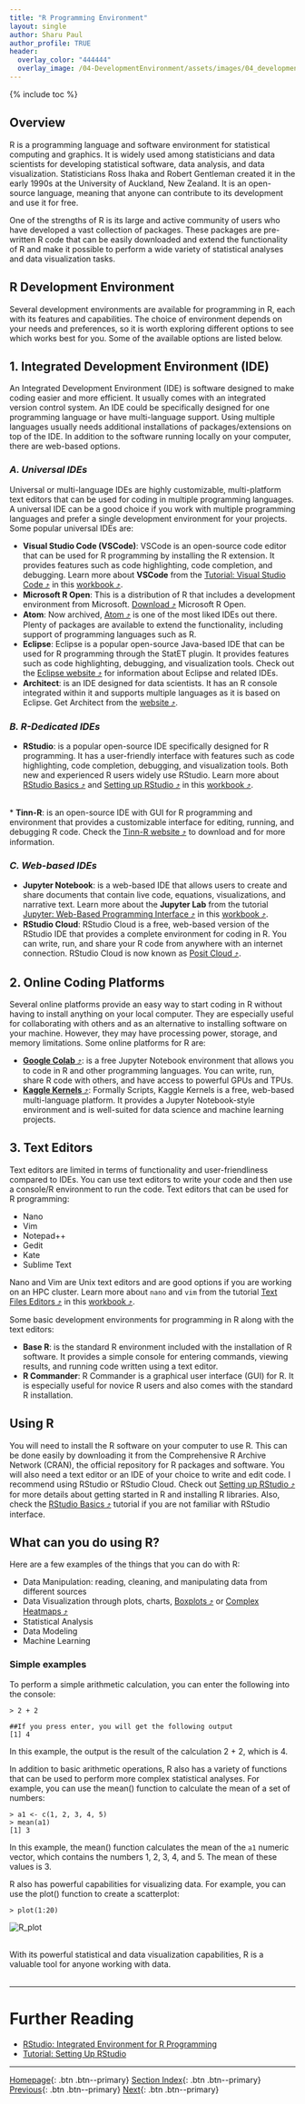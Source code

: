 ```yaml
---
title: "R Programming Environment"
layout: single
author: Sharu Paul
author_profile: TRUE
header:
  overlay_color: "444444"
  overlay_image: /04-DevelopmentEnvironment/assets/images/04_development_envir_banner.png
---
```


{% include toc %}


## Overview
R is a programming language and software environment for statistical computing and graphics. It is widely used among statisticians and data scientists for developing statistical software, data analysis, and data visualization. Statisticians Ross Ihaka and Robert Gentleman created it in the early 1990s at the University of Auckland, New Zealand. It is an open-source language, meaning that anyone can contribute to its development and use it for free. <br>

One of the strengths of R is its large and active community of users who have developed a vast collection of packages. These packages are pre-written R code that can be easily downloaded and extend the functionality of R and make it possible to perform a wide variety of statistical analyses and data visualization tasks. <br>


## R Development Environment
Several development environments are available for programming in R, each with its features and capabilities. The choice of environment depends on your needs and preferences, so it is worth exploring different options to see which works best for you. Some of the available options are listed below.


## **1. Integrated Development Environment (IDE)**
An Integrated Development Environment (IDE) is software designed to make coding easier and more efficient. It usually comes with an integrated version control system. An IDE could be specifically designed for one programming language or have multi-language support. Using multiple languages usually needs additional installations of packages/extensions on top of the IDE. In addition to the software running locally on your computer, there are web-based options.


### *A. Universal IDEs*
Universal or multi-language IDEs are highly customizable, multi-platform text editors that can be used for coding in multiple programming languages. A universal IDE can be a good choice if you work with multiple programming languages and prefer a single development environment for your projects. Some popular universal IDEs are:

* <b>Visual Studio Code (VSCode)</b>: VSCode is an open-source code editor that can be used for R programming by installing the R extension. It provides features such as code highlighting, code completion, and debugging. Learn more about <b>VSCode</b> from the <a href="https://datascience.101workbook.org/04-DevelopmentEnvironment/01A-tutorial-VSCode" target="_blank">Tutorial: Visual Studio Code  ⤴</a> in this <a href="https://datascience.101workbook.org" target="_blank">workbook ⤴</a>.
* <b>Microsoft R Open</b>: This is a distribution of R that includes a development environment from Microsoft. <a href="https://mran.microsoft.com/download" target="_blank">Download ⤴</a> Microsoft R Open.
* <b>Atom</b>: Now archived, <a href="https://github.blog/2022-06-08-sunsetting-atom/" target="_blank">Atom ⤴</a> is one of the most liked IDEs out there. Plenty of packages are available to extend the functionality, including support of programming languages such as R.
* <b>Eclipse</b>: Eclipse is a popular open-source Java-based IDE that can be used for R programming through the StatET plugin. It provides features such as code highlighting, debugging, and visualization tools. Check out the <a href="https://www.eclipse.org/ide/" target="_blank">Eclipse website ⤴</a> for information about Eclipse and related IDEs.
* <b>Architect</b>: is an IDE designed for data scientists. It has an R console integrated within it and supports multiple languages as it is based on Eclipse. Get Architect from the <a href="https://www.getarchitect.io/" target="_blank">website ⤴</a>.


### *B. R-Dedicated IDEs*
* <b>RStudio</b>: is a popular open-source IDE specifically designed for R programming. It has a user-friendly interface with features such as code highlighting, code completion, debugging, and visualization tools. Both new and experienced R users widely use RStudio. Learn more about <a href="https://datascience.101workbook.org/04-DevelopmentEnvironment/03A-rstudio-basics" target="_blank">RStudio Basics ⤴</a> and <a href="https://datascience.101workbook.org/04-DevelopmentEnvironment/03B-tutorial-setting-up-rstudio" target="_blank">Setting up RStudio ⤴</a> in this <a href="https://datascience.101workbook.org" target="_blank">workbook ⤴</a>.
<br>
* <b>Tinn-R</b>: is an open-source IDE with GUI for R programming and environment that provides a customizable interface for editing, running, and debugging R code. Check the <a href="https://tinn-r.org/en/" target="_blank">Tinn-R website ⤴</a> to download and for more information.


### *C. Web-based IDEs*
* <b>Jupyter Notebook</b>: is a web-based IDE that allows users to create and share documents that contain live code, equations, visualizations, and narrative text. Learn more about the <b>Jupyter Lab</b> from the tutorial <a href="https://datascience.101workbook.org/04-DevelopmentEnvironment/02A-jupyter-basics" target="_blank">Jupyter: Web-Based Programming Interface ⤴</a> in this <a href="https://datascience.101workbook.org" target="_blank">workbook ⤴</a>.
* <b>RStudio Cloud</b>: RStudio Cloud is a free, web-based version of the RStudio IDE that provides a complete environment for coding in R. You can write, run, and share your R code from anywhere with an internet connection. RStudio Cloud is now known as <a href="https://posit.cloud/" target="_blank">Posit Cloud ⤴</a>.


## **2. Online Coding Platforms**
Several online platforms provide an easy way to start coding in R without having to install anything on your local computer. They are especially useful for collaborating with others and as an alternative to installing software on your machine. However, they may have processing power, storage, and memory limitations. Some online platforms for R are:

* <a href="https://colab.research.google.com/" target="_blank"><b>Google Colab</b> ⤴</a>: is a free Jupyter Notebook environment that allows you to code in R and other programming languages. You can write, run, share R code with others, and have access to powerful GPUs and TPUs.
* <a href="https://www.kaggle.com/code" target="_blank"><b>Kaggle Kernels</b> ⤴</a>: Formally Scripts, Kaggle Kernels is a free, web-based multi-language platform. It provides a Jupyter Notebook-style environment and is well-suited for data science and machine learning projects.


## **3. Text Editors**
Text editors are limited in terms of functionality and user-friendliness compared to IDEs. You can use text editors to write your code and then use a console/R environment to run the code. 
Text editors that can be used for R programming:
* Nano
* Vim
* Notepad++
* Gedit
* Kate
* Sublime Text

Nano and Vim are Unix text editors and are good options if you are working on an HPC cluster. Learn more about `nano` and `vim` from the tutorial <a href="https://datascience.101workbook.org/02-IntroToCommandLine/02B-text-files-editors" target="_blank">Text Files Editors  ⤴</a> in this <a href="https://datascience.101workbook.org" target="_blank">workbook  ⤴</a>.

Some basic development environments for programming in R along with the text editors:

* <b>Base R</b>: is the standard R environment included with the installation of R software. It provides a simple console for entering commands, viewing results, and running code written using a text editor.
* <b>R Commander</b>: R Commander is a graphical user interface (GUI) for R. It is especially useful for novice R users and also comes with the standard R installation.


## Using R
You will need to install the R software on your computer to use R. This can be done easily by downloading it from the Comprehensive R Archive Network (CRAN), the official repository for R packages and software. You will also need a text editor or an IDE of your choice to write and edit code. I recommend using RStudio or RStudio Cloud. Check out <a href="https://datascience.101workbook.org/04-DevelopmentEnvironment/03B-tutorial-setting-up-rstudio" target="_blank">Setting up RStudio ⤴</a> for more details about getting started in R and installing R libraries. Also, check the <a href="https://datascience.101workbook.org/04-DevelopmentEnvironment/03A-rstudio-basics" target="_blank">RStudio Basics ⤴</a> tutorial if you are not familiar with RStudio interface.
<br>


## What can you do using R?
Here are a few examples of the things that you can do with R: <br>
* Data Manipulation: reading, cleaning, and manipulating data from different sources
* Data Visualization through plots, charts, <a href="https://datascience.101workbook.org/08-DataVisualization/02-GRAPHS/03-R/03-rstudio-tutorial-box-plot" target="_blank">Boxplots ⤴</a> or <a href="https://datascience.101workbook.org/08-DataVisualization/02-GRAPHS/03-R/05-rstudio-tutorial-ComplexHeatmap" target="_blank">Complex Heatmaps ⤴</a>
* Statistical Analysis
* Data Modeling
* Machine Learning


### Simple examples
To perform a simple arithmetic calculation, you can enter the following into the console: 

```
> 2 + 2

##If you press enter, you will get the following output
[1] 4
```
In this example, the output is the result of the calculation 2 + 2, which is 4.

In addition to basic arithmetic operations, R also has a variety of functions that can be used to perform more complex statistical analyses. For example, you can use the mean() function to calculate the mean of a set of numbers:

```
> a1 <- c(1, 2, 3, 4, 5)
> mean(a1)
[1] 3
```
In this example, the mean() function calculates the mean of the `a1` numeric vector, which contains the numbers 1, 2, 3, 4, and 5. The mean of these values is 3.

R also has powerful capabilities for visualizing data. For example, you can use the plot() function to create a scatterplot:

```
> plot(1:20)
```

![R_plot](assets/images/R_plot.png) <br>
 <br>

 With its powerful statistical and data visualization capabilities, R is a valuable tool for anyone working with data.  <br>
<br>


___
# Further Reading
* [RStudio: Integrated Environment for R Programming](03A-rstudio-basics)
* [Tutorial: Setting Up RStudio](03B-tutorial-setting-up-rstudio)

___

[Homepage](../index.md){: .btn  .btn--primary}
[Section Index](00-DevelopmentEnvironment-LandingPage){: .btn  .btn--primary}
[Previous](02C-pycharm-ide){: .btn  .btn--primary}
[Next](03A-rstudio-basics){: .btn  .btn--primary}
